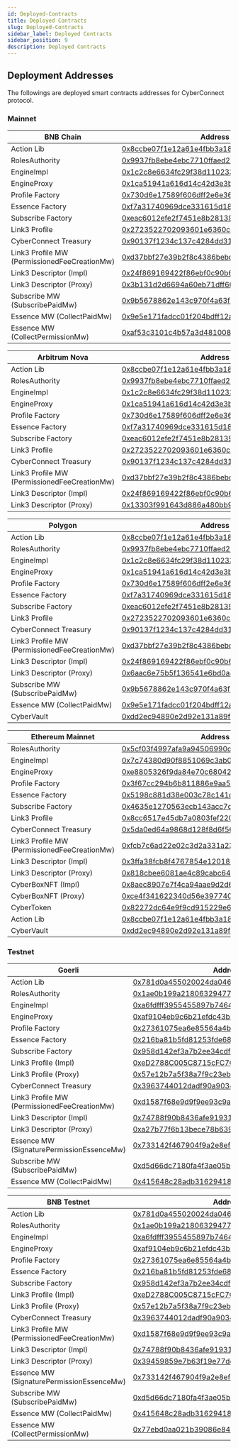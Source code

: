 ```yaml
---
id: Deployed-Contracts
title: Deployed Contracts
slug: Deployed-Contracts
sidebar_label: Deployed Contracts
sidebar_position: 9
description: Deployed Contracts
---
```


## Deployment Addresses

The followings are deployed smart contracts addresses for CyberConnect protocol.

### Mainnet

| BNB Chain                                    | Address                                    |
| -------------------------------------------- | ------------------------------------------ |
| Action Lib                                   | [0x8ccbe07f1e12a61e4fbb3a1895d35dce001ff73a](https://bscscan.com/address/0x8ccbe07f1e12a61e4fbb3a1895d35dce001ff73a) |
| RolesAuthority                               | [0x9937fb8ebe4ebc7710ffaed246584603f390be3e](https://bscscan.com/address/0x9937fb8ebe4ebc7710ffaed246584603f390be3e) |
| EngineImpl                                   | [0x1c2c8e6634fc29f38d110233b5370a1b7ebbb6e5](https://bscscan.com/address/0x1c2c8e6634fc29f38d110233b5370a1b7ebbb6e5) |
| EngineProxy                                  | [0x1ca51941a616d14c42d3e3b9e6e687d7f5054c3a](https://bscscan.com/address/0x1ca51941a616d14c42d3e3b9e6e687d7f5054c3a) |
| Profile Factory                              | [0x730d6e17589f606dff2e6e36c7abd8a8c2b40f91](https://bscscan.com/address/0x730d6e17589f606dff2e6e36c7abd8a8c2b40f91) |
| Essence Factory                              | [0xf7a31740969dce331615d189d355e5edf2b80b70](https://bscscan.com/address/0xf7a31740969dce331615d189d355e5edf2b80b70) |
| Subscribe Factory                            | [0xeac6012efe2f7451e8b28139e8d23bb3b540fecb](https://bscscan.com/address/0xeac6012efe2f7451e8b28139e8d23bb3b540fecb) |
| Link3 Profile                                | [0x2723522702093601e6360cae665518c4f63e9da6](https://bscscan.com/address/0x2723522702093601e6360cae665518c4f63e9da6) |
| CyberConnect Treasury                        | [0x90137f1234c137c4284dd317303f2717c871f70a](https://bscscan.com/address/0x90137f1234c137c4284dd317303f2717c871f70a) |
| Link3 Profile MW (PermissionedFeeCreationMw) | [0xd37bbf27e39b2f8c4386bebccda0850eeffd2a82](https://bscscan.com/address/0xd37bbf27e39b2f8c4386bebccda0850eeffd2a82) |
| Link3 Descriptor (Impl)                      | [0x24f869169422f86ebf0c90b6785f9f3534ff08e5](https://bscscan.com/address/0x24f869169422f86ebf0c90b6785f9f3534ff08e5) |
| Link3 Descriptor (Proxy)                     | [0x3b131d2d6694a60eb71dff607cc64e6296daa71e](https://bscscan.com/address/0x3b131d2d6694a60eb71dff607cc64e6296daa71e) |
| Subscribe MW (SubscribePaidMw)               | [0x9b5678862e143c970f4a63f57dd8a677f5942c40](https://bscscan.com/address/0x9b5678862e143c970f4a63f57dd8a677f5942c40) |
| Essence MW (CollectPaidMw)                   | [0x9e5e171fadcc01f204bdff12a87f1573e40b0cd2](https://bscscan.com/address/0x9e5e171fadcc01f204bdff12a87f1573e40b0cd2) |
| Essence MW (CollectPermissionMw)             | [0xaf53c3101c4b57a3d48100832ab8d1732b58c64c](https://bscscan.com/address/0xaf53c3101c4b57a3d48100832ab8d1732b58c64c) |

| Arbitrum Nova                                | Address                                    |
| -------------------------------------------- | ------------------------------------------ |
| Action Lib                                   | [0x8ccbe07f1e12a61e4fbb3a1895d35dce001ff73a](https://arbiscan.io/address/0x8ccbe07f1e12a61e4fbb3a1895d35dce001ff73a) |
| RolesAuthority                               | [0x9937fb8ebe4ebc7710ffaed246584603f390be3e](https://arbiscan.io/address/0x9937fb8ebe4ebc7710ffaed246584603f390be3e) |
| EngineImpl                                   | [0x1c2c8e6634fc29f38d110233b5370a1b7ebbb6e5](https://arbiscan.io/address/0x1c2c8e6634fc29f38d110233b5370a1b7ebbb6e5) |
| EngineProxy                                  | [0x1ca51941a616d14c42d3e3b9e6e687d7f5054c3a](https://arbiscan.io/address/0x1ca51941a616d14c42d3e3b9e6e687d7f5054c3a) |
| Profile Factory                              | [0x730d6e17589f606dff2e6e36c7abd8a8c2b40f91](https://arbiscan.io/address/0x730d6e17589f606dff2e6e36c7abd8a8c2b40f91) |
| Essence Factory                              | [0xf7a31740969dce331615d189d355e5edf2b80b70](https://arbiscan.io/address/0xf7a31740969dce331615d189d355e5edf2b80b70) |
| Subscribe Factory                            | [0xeac6012efe2f7451e8b28139e8d23bb3b540fecb](https://arbiscan.io/address/0xeac6012efe2f7451e8b28139e8d23bb3b540fecb) |
| Link3 Profile                                | [0x2723522702093601e6360cae665518c4f63e9da6](https://arbiscan.io/address/0x2723522702093601e6360cae665518c4f63e9da6) |
| CyberConnect Treasury                        | [0x90137f1234c137c4284dd317303f2717c871f70a](https://arbiscan.io/address/0x90137f1234c137c4284dd317303f2717c871f70a) |
| Link3 Profile MW (PermissionedFeeCreationMw) | [0xd37bbf27e39b2f8c4386bebccda0850eeffd2a82](https://arbiscan.io/address/0xd37bbf27e39b2f8c4386bebccda0850eeffd2a82) |
| Link3 Descriptor (Impl)                      | [0x24f869169422f86ebf0c90b6785f9f3534ff08e5](https://arbiscan.io/address/0x24f869169422f86ebf0c90b6785f9f3534ff08e5) |
| Link3 Descriptor (Proxy)                     | [0x13303f991643d886a480bb9c0b928abe131b98e8](https://arbiscan.io/address/0x13303f991643d886a480bb9c0b928abe131b98e8) |

| Polygon                                      | Address                                    |
| -------------------------------------------- | ------------------------------------------ |
| Action Lib                                   | [0x8ccbe07f1e12a61e4fbb3a1895d35dce001ff73a](https://polygonscan.com/address/0x8ccbe07f1e12a61e4fbb3a1895d35dce001ff73a) |
| RolesAuthority                               | [0x9937fb8ebe4ebc7710ffaed246584603f390be3e](https://polygonscan.com/address/0x9937fb8ebe4ebc7710ffaed246584603f390be3e) |
| EngineImpl                                   | [0x1c2c8e6634fc29f38d110233b5370a1b7ebbb6e5](https://polygonscan.com/address/0x1c2c8e6634fc29f38d110233b5370a1b7ebbb6e5) |
| EngineProxy                                  | [0x1ca51941a616d14c42d3e3b9e6e687d7f5054c3a](https://polygonscan.com/address/0x1ca51941a616d14c42d3e3b9e6e687d7f5054c3a) |
| Profile Factory                              | [0x730d6e17589f606dff2e6e36c7abd8a8c2b40f91](https://polygonscan.com/address/0x730d6e17589f606dff2e6e36c7abd8a8c2b40f91) |
| Essence Factory                              | [0xf7a31740969dce331615d189d355e5edf2b80b70](https://polygonscan.com/address/0xf7a31740969dce331615d189d355e5edf2b80b70) |
| Subscribe Factory                            | [0xeac6012efe2f7451e8b28139e8d23bb3b540fecb](https://polygonscan.com/address/0xeac6012efe2f7451e8b28139e8d23bb3b540fecb) |
| Link3 Profile                                | [0x2723522702093601e6360cae665518c4f63e9da6](https://polygonscan.com/address/0x2723522702093601e6360cae665518c4f63e9da6) |
| CyberConnect Treasury                        | [0x90137f1234c137c4284dd317303f2717c871f70a](https://polygonscan.com/address/0x90137f1234c137c4284dd317303f2717c871f70a) |
| Link3 Profile MW (PermissionedFeeCreationMw) | [0xd37bbf27e39b2f8c4386bebccda0850eeffd2a82](https://polygonscan.com/address/0xd37bbf27e39b2f8c4386bebccda0850eeffd2a82) |
| Link3 Descriptor (Impl)                      | [0x24f869169422f86ebf0c90b6785f9f3534ff08e5](https://polygonscan.com/address/0x24f869169422f86ebf0c90b6785f9f3534ff08e5) |
| Link3 Descriptor (Proxy)                     | [0x6aac6e75b5f136541e6bd0a86b2d596fc10465fc](https://polygonscan.com/address/0x6aac6e75b5f136541e6bd0a86b2d596fc10465fc) |
| Subscribe MW (SubscribePaidMw)               | [0x9b5678862e143c970f4a63f57dd8a677f5942c40](https://polygonscan.com/address/0x9b5678862e143c970f4a63f57dd8a677f5942c40) |
| Essence MW (CollectPaidMw)                   | [0x9e5e171fadcc01f204bdff12a87f1573e40b0cd2](https://polygonscan.com/address/0x9e5e171fadcc01f204bdff12a87f1573e40b0cd2) |
| CyberVault                                   | [0xdd2ec94890e2d92e131a89f73bfe124137e0c10e](https://polygonscan.com/address/0xdd2ec94890e2d92e131a89f73bfe124137e0c10e) |

| Ethereum Mainnet                             | Address                                    |
| -------------------------------------------- | ------------------------------------------ |
| RolesAuthority                               | [0x5cf03f4997afa9a94506990d24c12d6abad61e6f](https://etherscan.io/address/0x5cf03f4997afa9a94506990d24c12d6abad61e6f) |
| EngineImpl                                   | [0x7c74380d90f8851069c3ab06146c85d5a5f2c8aa](https://etherscan.io/address/0x7c74380d90f8851069c3ab06146c85d5a5f2c8aa) |
| EngineProxy                                  | [0xe8805326f9da84e70c680429ed46b924b3f158f2](https://etherscan.io/address/0xe8805326f9da84e70c680429ed46b924b3f158f2) |
| Profile Factory                              | [0x3f67cc294b6b811886e9aa52b2cc61c7e5962b58](https://etherscan.io/address/0x3f67cc294b6b811886e9aa52b2cc61c7e5962b58) |
| Essence Factory                              | [0x5198c881d38e003c78c141c9260df1bcc8d6296c](https://etherscan.io/address/0x5198c881d38e003c78c141c9260df1bcc8d6296c) |
| Subscribe Factory                            | [0x4635e1270563ecb143acc7db15e1041829e64c23](https://etherscan.io/address/0x4635e1270563ecb143acc7db15e1041829e64c23) |
| Link3 Profile                                | [0x8cc6517e45db7a0803fef220d9b577326a12033f](https://etherscan.io/address/0x8cc6517e45db7a0803fef220d9b577326a12033f) |
| CyberConnect Treasury                        | [0x5da0ed64a9868d128f8d6f56dc78b727f85ff2d0](https://etherscan.io/address/0x5da0ed64a9868d128f8d6f56dc78b727f85ff2d0) |
| Link3 Profile MW (PermissionedFeeCreationMw) | [0xfcb7c6ad22e02c3d2a331a23c4748f278693c945](https://etherscan.io/address/0xfcb7c6ad22e02c3d2a331a23c4748f278693c945) |
| Link3 Descriptor (Impl)                      | [0x3ffa38fcb8f4767854e120180e1ec814bba667e9](https://etherscan.io/address/0x3ffa38fcb8f4767854e120180e1ec814bba667e9) |
| Link3 Descriptor (Proxy)                     | [0x818cbee6081ae4c89cabc642ac2542b2585f68bb](https://etherscan.io/address/0x818cbee6081ae4c89cabc642ac2542b2585f68bb) |
| CyberBoxNFT (Impl)                           | [0x8aec8907e7f4ca94aae9d2d6f09bb085d0c50d3e](https://etherscan.io/address/0x8aec8907e7f4ca94aae9d2d6f09bb085d0c50d3e) |
| CyberBoxNFT (Proxy)                          | [0xce4f341622340d56e397740d325fd357e62b91cb](https://etherscan.io/address/0xce4f341622340d56e397740d325fd357e62b91cb) |
| CyberToken                                   | [0x82272dc64e9f9cd915229e61ffbf79f15e973dea](https://etherscan.io/address/0x82272dc64e9f9cd915229e61ffbf79f15e973dea) |
| Action Lib                                   | [0x8ccbe07f1e12a61e4fbb3a1895d35dce001ff73a](https://etherscan.io/address/0x8ccbe07f1e12a61e4fbb3a1895d35dce001ff73a) |
| CyberVault                                   | [0xdd2ec94890e2d92e131a89f73bfe124137e0c10e](https://etherscan.io/address/0xdd2ec94890e2d92e131a89f73bfe124137e0c10e) |

### Testnet

| Goerli                                       | Address                                    |
| -------------------------------------------- | ------------------------------------------ |
| Action Lib                                   | [0x781d0a455020024da046f823d9ea076b76a873f3](https://goerli.etherscan.io/address/0x781d0a455020024da046f823d9ea076b76a873f3) |
| RolesAuthority                               | [0x1ae0b199a2180632947721d9c5ebc9daf0ec10e5](https://goerli.etherscan.io/address/0x1ae0b199a2180632947721d9c5ebc9daf0ec10e5) |
| EngineImpl                                   | [0xa6fdfff3955455897b746432f945eab3b5fb5c1f](https://goerli.etherscan.io/address/0xa6fdfff3955455897b746432f945eab3b5fb5c1f) |
| EngineProxy                                  | [0xaf9104eb9c6b21efdc43baaaee70662d6cce8798](https://goerli.etherscan.io/address/0xaf9104eb9c6b21efdc43baaaee70662d6cce8798) |
| Profile Factory                              | [0x27361075ea6e85564a4b00f5828235fc4c8c2e32](https://goerli.etherscan.io/address/0x27361075ea6e85564a4b00f5828235fc4c8c2e32) |
| Essence Factory                              | [0x216ba81b5fd81253fde6888039c6001d6f891efb](https://goerli.etherscan.io/address/0x216ba81b5fd81253fde6888039c6001d6f891efb) |
| Subscribe Factory                            | [0x958d142ef3a7b2ee34cdf1f81c135fb91a454a5c](https://goerli.etherscan.io/address/0x958d142ef3a7b2ee34cdf1f81c135fb91a454a5c) |
| Link3 Profile (Impl)                         | [0xeD2788C005C8715cFC7C2A29fF81B40b479Cc6fb](https://goerli.etherscan.io/address/0xeD2788C005C8715cFC7C2A29fF81B40b479Cc6fb) |
| Link3 Profile (Proxy)                        | [0x57e12b7a5f38a7f9c23ebd0400e6e53f2a45f271](https://goerli.etherscan.io/address/0x57e12b7a5f38a7f9c23ebd0400e6e53f2a45f271) |
| CyberConnect Treasury                        | [0x3963744012dadf90a9034ea1068f53108b1a3834](https://goerli.etherscan.io/address/0x3963744012dadf90a9034ea1068f53108b1a3834) |
| Link3 Profile MW (PermissionedFeeCreationMw) | [0xd1587f68e9d9f9ee93c9aa6fc60c7da414e90818](https://goerli.etherscan.io/address/0xd1587f68e9d9f9ee93c9aa6fc60c7da414e90818) |
| Link3 Descriptor (Impl)                      | [0x74788f90b8436afe91931c17a01023bce5d89c0f](https://goerli.etherscan.io/address/0x74788f90b8436afe91931c17a01023bce5d89c0f) |
| Link3 Descriptor (Proxy)                     | [0xa27b77f6b13bece78b63925edb3b35df495fdf8e](https://goerli.etherscan.io/address/0xa27b77f6b13bece78b63925edb3b35df495fdf8e) |
| Essence MW (SignaturePermissionEssenceMw)    | [0x733142f467904f9a2e8efa0119523d3cc7a99b0b](https://goerli.etherscan.io/address/0x733142f467904f9a2e8efa0119523d3cc7a99b0b) |
| Subscribe MW (SubscribePaidMw)               | [0xd5d66dc7180fa4f3ae05b66ee34793146db6e3e9](https://goerli.etherscan.io/address/0xd5d66dc7180fa4f3ae05b66ee34793146db6e3e9) |
| Essence MW (CollectPaidMw)                   | [0x415648c28adb31629418498264f55d54e4c324db](https://goerli.etherscan.io/address/0x415648c28adb31629418498264f55d54e4c324db) |


| BNB Testnet                                  | Address                                    |
| -------------------------------------------- | ------------------------------------------ |
| Action Lib                                   | [0x781d0a455020024da046f823d9ea076b76a873f3](https://testnet.bscscan.com/address/0x781d0a455020024da046f823d9ea076b76a873f3) |
| RolesAuthority                               | [0x1ae0b199a2180632947721d9c5ebc9daf0ec10e5](https://testnet.bscscan.com/address/0x1ae0b199a2180632947721d9c5ebc9daf0ec10e5) |
| EngineImpl                                   | [0xa6fdfff3955455897b746432f945eab3b5fb5c1f](https://testnet.bscscan.com/address/0xa6fdfff3955455897b746432f945eab3b5fb5c1f) |
| EngineProxy                                  | [0xaf9104eb9c6b21efdc43baaaee70662d6cce8798](https://testnet.bscscan.com/address/0xaf9104eb9c6b21efdc43baaaee70662d6cce8798) |
| Profile Factory                              | [0x27361075ea6e85564a4b00f5828235fc4c8c2e32](https://testnet.bscscan.com/address/0x27361075ea6e85564a4b00f5828235fc4c8c2e32) |
| Essence Factory                              | [0x216ba81b5fd81253fde6888039c6001d6f891efb](https://testnet.bscscan.com/address/0x216ba81b5fd81253fde6888039c6001d6f891efb) |
| Subscribe Factory                            | [0x958d142ef3a7b2ee34cdf1f81c135fb91a454a5c](https://testnet.bscscan.com/address/0x958d142ef3a7b2ee34cdf1f81c135fb91a454a5c) |
| Link3 Profile (Impl)                         | [0xeD2788C005C8715cFC7C2A29fF81B40b479Cc6fb](https://testnet.bscscan.com/address/0xeD2788C005C8715cFC7C2A29fF81B40b479Cc6fb) |
| Link3 Profile (Proxy)                        | [0x57e12b7a5f38a7f9c23ebd0400e6e53f2a45f271](https://testnet.bscscan.com/address/0x57e12b7a5f38a7f9c23ebd0400e6e53f2a45f271) |
| CyberConnect Treasury                        | [0x3963744012dadf90a9034ea1068f53108b1a3834](https://testnet.bscscan.com/address/0x3963744012dadf90a9034ea1068f53108b1a3834) |
| Link3 Profile MW (PermissionedFeeCreationMw) | [0xd1587f68e9d9f9ee93c9aa6fc60c7da414e90818](https://testnet.bscscan.com/address/0xd1587f68e9d9f9ee93c9aa6fc60c7da414e90818) |
| Link3 Descriptor (Impl)                      | [0x74788f90b8436afe91931c17a01023bce5d89c0f](https://testnet.bscscan.com/address/0x74788f90b8436afe91931c17a01023bce5d89c0f) |
| Link3 Descriptor (Proxy)                     | [0x39459859e7b63f19e77ddcc38f65a519d88dba8a](https://testnet.bscscan.com/address/0x39459859e7b63f19e77ddcc38f65a519d88dba8a) |
| Essence MW (SignaturePermissionEssenceMw)    | [0x733142f467904f9a2e8efa0119523d3cc7a99b0b](https://testnet.bscscan.com/address/0x733142f467904f9a2e8efa0119523d3cc7a99b0b) |
| Subscribe MW (SubscribePaidMw)               | [0xd5d66dc7180fa4f3ae05b66ee34793146db6e3e9](https://testnet.bscscan.com/address/0xd5d66dc7180fa4f3ae05b66ee34793146db6e3e9) |
| Essence MW (CollectPaidMw)                   | [0x415648c28adb31629418498264f55d54e4c324db](https://testnet.bscscan.com/address/0x415648c28adb31629418498264f55d54e4c324db) |
| Essence MW (CollectPermissionMw)             | [0x77ebd0aa021b39086e84b9d3afeb738cbbfe16fd](https://testnet.bscscan.com/address/0x77ebd0aa021b39086e84b9d3afeb738cbbfe16fd) |